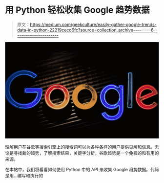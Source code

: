 # 用 Python 轻松收集 Google 趋势数据

> 原文：<https://medium.com/geekculture/easily-gather-google-trends-data-in-python-22219cecd6fc?source=collection_archive---------6----------------------->

![](img/d1033188d00091ac103e190e1b71875a.png)

理解用户在谷歌等搜索引擎上的搜索词可以为各种各样的用户提供见解和信息。无论是寻找新的趋势，了解搜索结果，关键字分析，谷歌趋势是一个免费的和有用的来源。

在本帖中，我们将看看如何使用 Python 中的 API 来收集 Google 趋势数据。代码是用…编写和执行的